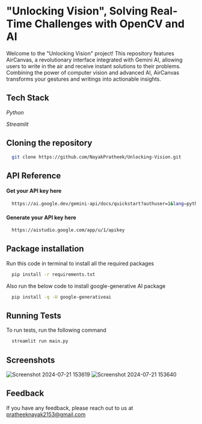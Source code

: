 
# "Unlocking Vision", Solving Real-Time Challenges with OpenCV and AI

Welcome to the "Unlocking Vision" project! This repository features AirCanvas, a revolutionary interface integrated with Gemini AI, allowing users to write in the air and receive instant solutions to their problems. Combining the power of computer vision and advanced AI, AirCanvas transforms your gestures and writings into actionable insights.


## Tech Stack

*Python*

*Streamlit*


## Cloning the repository


```bash
  git clone https://github.com/NayakPratheek/Unlocking-Vision.git
```
    
## API Reference

#### Get your API key here

```bash
  https://ai.google.dev/gemini-api/docs/quickstart?authuser=1&lang=python
```
#### Generate your API key here

```bash
  https://aistudio.google.com/app/u/1/apikey
```



## Package installation

Run this code in terminal to install all the required packages


```bash
  pip install -r requirements.txt
```
Also run the below code to install google-generative AI package
```bash
  pip install -q -U google-generativeai
```
## Running Tests

To run tests, run the following command

```bash
  streamlit run main.py
```



## Screenshots
![Screenshot 2024-07-21 153619](https://github.com/user-attachments/assets/5446a769-b0fd-4f08-874f-f656af29703e)
![Screenshot 2024-07-21 153640](https://github.com/user-attachments/assets/b1185606-248d-4cb9-8b10-031519079eda)



## Feedback

If you have any feedback, please reach out to us at pratheeknayak2153@gmail.com

